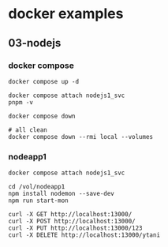 # docker examples

## 03-nodejs

### docker compose
```
docker compose up -d

docker compose attach nodejs1_svc
pnpm -v

docker compose down

# all clean
docker compose down --rmi local --volumes
```

### nodeapp1
```
docker compose attach nodejs1_svc

cd /vol/nodeapp1
npm install nodemon --save-dev
npm run start-mon
```

```
curl -X GET http://localhost:13000/
curl -X POST http://localhost:13000/
curl -X PUT http://localhost:13000/123
curl -X DELETE http://localhost:13000/ytani
```
